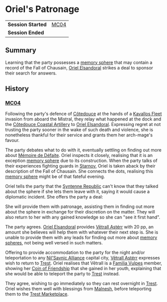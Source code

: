# Oriel's Patronage

|||
| --- | --- |
| **Session Started** | [MC04](../sessions/MC04.md) | storyline.2
| **Session Ended** | |

## Summary

Learning that the party possesses a [memory sphere](../items/echneshment/memory-spheres/memory-sphere.md) that may contain a record of the Fall of Chausain, [Oriel Elsandoral](../characters/oriel-elsandoral.md) strikes a deal to sponsor their search for answers.

## History

### [MC04](../sessions/MC04.md)

Following the party's defence of [Côtedouce](../places/settlements/towns/cotedouce.md) at the hands of a [Kavallos Fleet](../civilisations/kavallos-fleet/kavallos-fleet.md) invasion from aboard the  Mistral, they relay what happened at the dock and the [Côtedouce Coastal Artillery](../places/structures/cotedouce-coastal-artillery.md) to [Oriel Elsandoral](../characters/oriel-elsandoral.md). Expressing regret at not trusting the party sooner in the wake of such death and violence, she is nonetheless thankful for their service and grants them her arch-mage's favour.

The party debates what to do with it, eventually settling on finding out more about [Mémoire de Défaite](../items/echneshment/memory-spheres/memoire-de-defaite.md). Oriel inspects it closely, realising that it is an exception [memory sphere](../items/echneshment/memory-spheres/memory-sphere.md) due to its construction. When the party talks of their experiences fighting guards in [Starnov](../places/settlements/cities/starnov.md), Oriel is taken aback by their description of the Fall of Chausain. She connects the dots, realising this [memory sphere](../items/echneshment/memory-spheres/memory-sphere.md) might be of that fateful evening.

Oriel tells the party that the [Syntenne Republic](../civilisations/syntenne-republic/syntenne-republic.md) can't know that they talked about the sphere if she lets them leave with it, saying it would cause a diplomatic incident. She offers the party a deal:

She will provide them with patronage, assisting them in finding out more about the sphere in exchange for their discretion on the matter. They will also return to her with any gained knowledge so she can "see it first hand".

The party agrees. [Oriel Elsandoral](../characters/oriel-elsandoral.md) provides [Vētrall Astérr](../characters/vetrall-asterr.md) with 20 pp, an amount she believes will help them with whatever their next step is. She is unable to provide them with any leads for finding out more about [memory spheres](../items/echneshment/memory-spheres/memory-sphere.md), not being well versed in such matters.

Offering to provide accommodation to the party for the night and/or teleportation to any [Nil'Savnic Alliance](../civilisations/nilsavnic-alliance/nilsavnic-alliance.md) capital city, [Vētrall Astérr](../characters/vetrall-asterr.md) expresses wish to return to [Trest](../places/settlements/towns/trest.md). Oriel realises that Vētrall is a [Familia Vulpes](../organisations/familia-vulpes.md) member, showing her [Coin of Friendship](../items/coins/coin-of-friendship.md) that she gained in her youth, explaining that she would be able to teleport the party to [Trest](../places/settlements/towns/trest.md) instead.

They agree, wishing to go immediately so they can rest overnight in [Trest](../places/settlements/towns/trest.md). Oriel wishes them well with blessings from [Malnesh](../gods/deities/malnesh.md), before teleporting them to the [Trest Marketplace](../places/structures/trest-marketplace.md).
